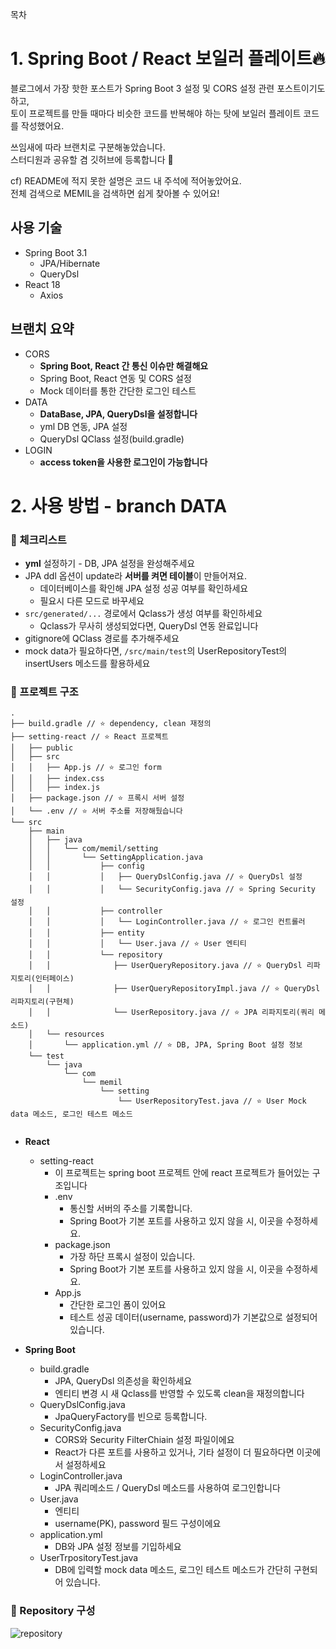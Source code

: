 목차

# 1. Spring Boot / React 보일러 플레이트🔥
블로그에서 가장 핫한 포스트가 Spring Boot 3 설정 및 CORS 설정 관련 포스트이기도 하고,     
토이 프로젝트를 만들 때마다 비슷한 코드를 반복해야 하는 탓에 보일러 플레이트 코드를 작성했어요.     

쓰임새에 따라 브랜치로 구분해놓았습니다.     
스터디원과 공유할 겸 깃허브에 등록합니다 🤟

cf)
README에 적지 못한 설명은 코드 내 주석에 적어놓았어요.   
전체 검색으로 MEMIL을 검색하면 쉽게 찾아볼 수 있어요!

## 사용 기술
* Spring Boot 3.1
  * JPA/Hibernate
  * QueryDsl
* React 18
  * Axios

## 브랜치 요약
* CORS
  * **Spring Boot, React 간 통신 이슈만 해결해요**
  * Spring Boot, React 연동 및 CORS 설정
  * Mock 데이터를 통한 간단한 로그인 테스트
* DATA
  * **DataBase, JPA, QueryDsl을 설정합니다**
  * yml DB 연동, JPA 설정
  * QueryDsl QClass 설정(build.gradle)
* LOGIN
  * **access token을 사용한 로그인이 가능합니다**


# 2. 사용 방법 - branch DATA
### 🌿 체크리스트
* **yml** 설정하기 - DB, JPA 설정을 완성해주세요
* JPA ddl 옵션이 update라 **서버를 켜면 테이블**이 만들어져요.
  * 데이터베이스를 확인해 JPA 설정 성공 여부를 확인하세요
  * 필요시 다른 모드로 바꾸세요
* ```src/generated/...``` 경로에서 Qclass가 생성 여부를 확인하세요 
  * Qclass가 무사히 생성되었다면, QueryDsl 연동 완료입니다
* gitignore에 QClass 경로를 추가해주세요
* mock data가 필요하다면, ```/src/main/test```의 UserRepositoryTest의 insertUsers 메소드를 활용하세요

### 🌿 프로젝트 구조

```
.
├── build.gradle // ⭐️ dependency, clean 재정의
├── setting-react // ⭐️ React 프로젝트
│   ├── public
│   ├── src
│   │   ├── App.js // ⭐️ 로그인 form
│   │   ├── index.css
│   │   ├── index.js
│   ├── package.json // ⭐️ 프록시 서버 설정
│   └── .env // ⭐️ 서버 주소를 저장해뒀습니다
└── src
    ├── main
    │   ├── java
    │   │   └── com/memil/setting
    │   │       └── SettingApplication.java
    │   │           ├── config
    │   │           │   ├── QueryDslConfig.java // ⭐️ QueryDsl 설정
    │   │           │   └── SecurityConfig.java // ⭐️ Spring Security 설정
    │   │           ├── controller
    │   │           │   └── LoginController.java // ⭐️ 로그인 컨트롤러
    │   │           ├── entity
    │   │           │   └── User.java // ⭐️ User 엔티티
    │   │           └── repository
    │   │              ├── UserQueryRepository.java // ⭐️ QueryDsl 리파지토리(인터페이스)
    │   │              ├── UserQueryRepositoryImpl.java // ⭐️ QueryDsl 리파지토리(구현체)
    │   │              └── UserRepository.java // ⭐️ JPA 리파지토리(쿼리 메소드)
    │   └── resources
    │       └── application.yml // ⭐️ DB, JPA, Spring Boot 설정 정보
    └── test
        └── java
            └── com
                └── memil
                    └── setting
                        └── UserRepositoryTest.java // ⭐️ User Mock data 메소드, 로그인 테스트 메소드
    
```
* **React**
  * setting-react
    * 이 프로젝트는 spring boot 프로젝트 안에 react 프로젝트가 들어있는 구조입니다
    * .env
      * 통신할 서버의 주소를 기록합니다.
      * Spring Boot가 기본 포트를 사용하고 있지 않을 시, 이곳을 수정하세요.
    * package.json
      * 가장 하단 프록시 설정이 있습니다.
      * Spring Boot가 기본 포트를 사용하고 있지 않을 시, 이곳을 수정하세요.
    * App.js
      * 간단한 로그인 폼이 있어요
      * 테스트 성공 데이터(username, password)가 기본값으로 설정되어 있습니다.

    
     

* **Spring Boot**
  * build.gradle
    * JPA, QueryDsl 의존성을 확인하세요
    * 엔티티 변경 시 새 Qclass를 반영할 수 있도록 clean을 재정의합니다
  * QueryDslConfig.java
    * JpaQueryFactory를 빈으로 등록합니다.
  * SecurityConfig.java
    * CORS와 Security FilterChiain 설정 파일이에요
    * React가 다른 포트를 사용하고 있거나, 기타 설정이 더 필요하다면 이곳에서 설정하세요
  * LoginController.java
    * JPA 쿼리메소드 / QueryDsl 메소드를 사용하여 로그인합니다
  * User.java
    * 엔티티
    * username(PK), password 필드 구성이에요
  * application.yml
    * DB와 JPA 설정 정보를 기입하세요
  * UserTrpositoryTest.java
    * DB에 입력할 mock data 메소드, 로그인 테스트 메소드가 간단히 구현되어 있습니다.

### 🌿 Repository 구성
![repository](https://github.com/stringbuckwheat/boilerplate/assets/104717358/bb0847fe-1f7d-4896-ae68-5d897c69a881)
